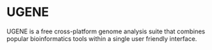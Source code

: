 # UGENE

UGENE is a free cross-platform genome analysis suite that combines popular bioinformatics tools within a single user friendly interface.
